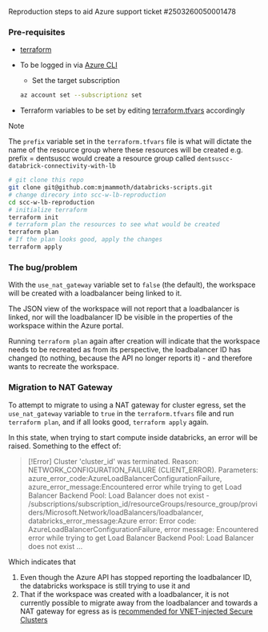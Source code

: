 Reproduction steps to aid Azure support ticket #2503260050001478

### Pre-requisites

- [terraform](https://developer.hashicorp.com/terraform/tutorials/aws-get-started/install-cli)
- To be logged in via [Azure CLI](https://learn.microsoft.com/en-us/cli/azure/)
  - Set the target subscription

  ```bash
  az account set --subscriptionz set 
- Terraform variables to be set by editing [terraform.tfvars](./terraform.tfvars) accordingly

> [!NOTE]
> The `prefix` variable set in the `terraform.tfvars` file is what will dictate the name of the resource group where these resources will be created
> e.g. prefix = dentsuscc would create a resource group called `dentsuscc-databrick-connectivity-with-lb`

```bash
# git clone this repo
git clone git@github.com:mjmammoth/databricks-scripts.git
# change direcory into scc-w-lb-reproduction
cd scc-w-lb-reproduction
# initialize terraform
terraform init
# terraform plan the resources to see what would be created
terraform plan
# If the plan looks good, apply the changes
terraform apply
```

### The bug/problem

With the `use_nat_gateway` variable set to `false` (the default), the workspace will be created with a loadbalancer being linked to it.

The JSON view of the workspace will not report that a loadbalancer is linked, nor will the loadbalancer ID be visible in the properties of the workspace within the Azure portal.

Running `terraform plan` again after creation will indicate that the workspace needs to be recreated as from its perspective, the loadbalancer ID has changed (to nothing, because the API no longer reports it) - and therefore wants to recreate the workspace.

### Migration to NAT Gateway

To attempt to migrate to using a NAT gateway for cluster egress, set the `use_nat_gateway` variable to `true` in the `terraform.tfvars` file and run `terraform plan`, and if all looks good, `terraform apply` again.

In this state, when trying to start compute inside databricks, an error will be raised.
Something to the effect of:

> [!Error]
> Cluster 'cluster_id' was terminated. Reason: NETWORK_CONFIGURATION_FAILURE (CLIENT_ERROR). Parameters: azure_error_code:AzureLoadBalancerConfigurationFailure, azure_error_message:Encountered error while trying to get Load Balancer Backend Pool: Load Balancer does not exist - /subscriptions/subscription_id/resourceGroups/resource_group/providers/Microsoft.Network/loadBalancers/loadbalancer, databricks_error_message:Azure error: Error code: AzureLoadBalancerConfigurationFailure, error message: Encountered error while trying to get Load Balancer Backend Pool: Load Balancer does not exist ...

Which indicates that

1. Even though the Azure API has stopped reporting the loadbalancer ID, the databricks workspace is still trying to use it and
2. That if the workspace was created with a loadbalancer, it is not currently possible to migrate away from the loadbalancer and towards a NAT gateway for egress as is [recommended for VNET-injected Secure Clusters](https://learn.microsoft.com/en-us/azure/databricks/security/network/classic/secure-cluster-connectivity#egress-with-vnet-injection)
